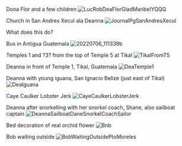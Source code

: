 Dona Flor and a few children
![LucRobDeaFlorGladMaribelYQQQ](https://user-images.githubusercontent.com/15347869/180507974-24fe7d14-1b70-484b-84cd-7eb143e215b2.jpg)

Church in San Andres Xecul ala Deanna
![JournalPgSanAndresXecul](https://user-images.githubusercontent.com/15347869/180512422-b730f017-858e-4ffd-962c-f0c757e08dc2.jpg)

What does this do?


Bus in Antigua Guatemala
![20220706_111339b](https://user-images.githubusercontent.com/15347869/180498284-aa091991-064e-463b-8221-78635e17ce47.jpg)


Temples 1 and ?3? from the top of Temple 5 at Tikal
![TikalFromT5](https://user-images.githubusercontent.com/15347869/180513536-46448d21-7fa7-4c4c-9f71-453a9951e14e.jpg)


Deanna in front of Temple 1, Tikal, Guatemala
![DeaTemple1](https://user-images.githubusercontent.com/15347869/180498245-bbeb0c4a-1435-4362-9a07-c96b8d224f55.jpg)

Deanna with young iguana, San Ignacio Belize (just east of Tikal)
![DeaIguana](https://user-images.githubusercontent.com/15347869/180499756-8cc2b128-7bfd-477b-92db-a85186275772.jpg)



Caye Caulker Lobster Jerk
![CayeCaulkerLobsterJerk](https://user-images.githubusercontent.com/15347869/180510555-5f181c89-7d4c-40e5-aad7-c9c7f7f40871.jpg)

Deanna after snorkelling with her snorkel coach, Shane, also sailboat captain
![DeannaSailboatDaneSnorkelCoachSailor](https://user-images.githubusercontent.com/15347869/180511313-d706b2d5-33fc-42dd-b327-8a9f13cfff7d.jpg)




Bed decoration of real orchid flower
![Bnb](https://user-images.githubusercontent.com/15347869/180509798-5318abbb-21c3-4c94-b08f-89111a3eabbf.jpg)


Bob waiting outside
![BobWaitingOutsidePtoMoreles](https://user-images.githubusercontent.com/15347869/180509237-9bd8b5f1-ece5-45b4-837c-139fad63251e.jpg)

